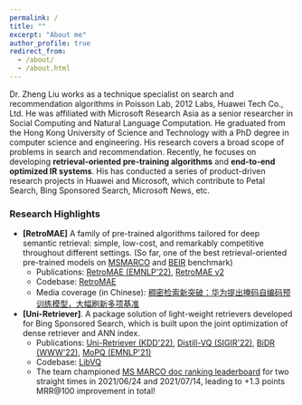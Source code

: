 ```yaml
---
permalink: /
title: ""
excerpt: "About me"
author_profile: true
redirect_from: 
  - /about/
  - /about.html
---
```

Dr. Zheng Liu works as a technique specialist on search and recommendation algorithms in Poisson Lab, 2012 Labs, Huawei Tech Co., Ltd. He was affiliated with Microsoft Research Asia as a senior researcher in Social Computing and Natural Language Computation. He graduated from the Hong Kong University of Science and Technology with a PhD degree in computer science and engineering. His research covers a broad scope of problems in search and recommendation. Recently, he focuses on developing **retrieval-oriented pre-training algorithms** and **end-to-end optimized IR systems**. His has conducted a series of product-driven research projects in Huawei and Microsoft, which contribute to Petal Search, Bing Sponsored Search, Microsoft News, etc. 

### Research Highlights
* **[RetroMAE]** A family of pre-trained algorithms tailored for deep semantic retrieval: simple, low-cost, and remarkably competitive throughout different settings. (So far, one of the best retrieval-oriented pre-trained models on [MSMARCO](https://microsoft.github.io/msmarco/) and [BEIR](https://paperswithcode.com/sota/zero-shot-text-search-on-beir) benchmark)
  * Publications: [RetroMAE (EMNLP'22)](https://arxiv.org/abs/2205.12035), [RetroMAE v2](https://arxiv.org/abs/2211.08769) 
  * Codebase: [RetroMAE](https://github.com/staoxiao/RetroMAE)
  * Media coverage (in Chinese): [稠密检索新突破：华为提出掩码自编码预训练模型，大幅刷新多项基准](https://mp.weixin.qq.com/s/z9mwg1fFyY3K26Y2sTJjKQ)
* **[Uni-Retriever]**. A package solution of light-weight retrievers developed for Bing Sponsored Search, which is built upon the joint optimization of dense retriever and ANN index.
  * Publications: [Uni-Retriever (KDD'22)](https://dl.acm.org/doi/10.1145/3534678.3539212), [Distill-VQ (SIGIR'22)](https://dl.acm.org/doi/abs/10.1145/3477495.3531799), [BiDR (WWW'22)](https://arxiv.org/pdf/2201.05409.pdf), [MoPQ (EMNLP'21)](https://aclanthology.org/2021.emnlp-main.640/)
  * Codebase: [LibVQ](https://github.com/staoxiao/LibVQ)
  * The team championed [MS MARCO doc ranking leaderboard](https://microsoft.github.io/msmarco/) for two straight times in 2021/06/24 and 2021/07/14, leading to +1.3 points MRR@100 improvement in total!